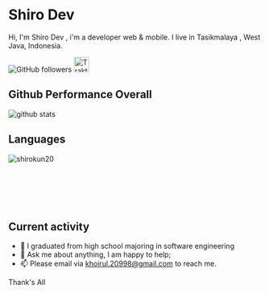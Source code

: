 # Shiro Dev

Hi, I'm Shiro Dev , i'm a developer web & mobile. I live in Tasikmalaya , West Java, Indonesia.

![GitHub followers](https://img.shields.io/github/followers/shirokun20?logo=GitHub&style=for-the-badge)
<a href="https://trakteer.id/shirokun20998" target="_blank"><img id="wse-buttons-preview" src="https://cdn.trakteer.id/images/embed/trbtn-blue-6.png" height="30" style="border: 0px; height: 30px;" alt="Trakteer Saya"></a> <br>

## Github Performance Overall

![github stats](https://github-readme-stats.vercel.app/api?username=shirokun20&show_icons=true)

## Languages
<img align="left" src="https://github-readme-stats.vercel.app/api/top-langs/?username=shirokun20&layout=compact&hide=html" alt="shirokun20" /> <br>
<br>
<br>
<br>
<br>
<br>
## Current activity

- 💼 I graduated from high school majoring in software engineering
- 💬 Ask me about anything, I am happy to help;
- 📫 Please email via khoirul.20998@gmail.com to reach me.

Thank's All
